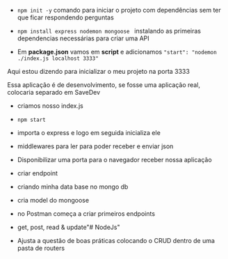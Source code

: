 - ```npm init -y``` 
comando para iniciar o projeto com dependências sem ter que ficar respondendo perguntas

- ```npm install express nodemon mongoose ```
instalando as primeiras dependencias necessárias para criar uma API

- Em <strong>package.json</strong> vamos em <strong>script</strong> e adicionamos
```"start": "nodemon ./index.js localhost 3333"```

<p>Aqui estou dizendo para inicializar o meu projeto na porta 3333

Essa aplicação é de desenvolvimento, se fosse uma aplicação real, colocaria separado em SaveDev
</p>

- criamos nosso index.js

- ```npm start```

- importa o express e logo em seguida inicializa ele 
- middlewares para ler para poder receber e enviar json
- Disponibilizar uma porta para o navegador receber nossa aplicação
- criar endpoint
- criando minha data base no mongo db 
- cria model do mongoose
- no Postman começa a criar primeiros endpoints
- get, post, read & update"# NodeJs" 

- Ajusta a questão de boas práticas colocando o CRUD dentro de uma pasta de routers